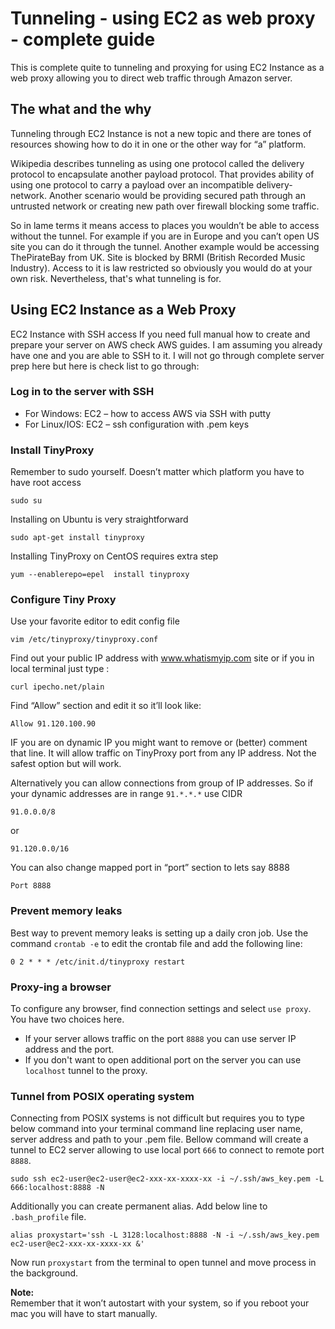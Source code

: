 # Tunneling - using EC2 as web proxy - complete guide

This is complete quite to tunneling and proxying for using EC2 Instance as a web proxy allowing you to direct web traffic through Amazon server.


## The what and the why

Tunneling through EC2 Instance is not a new topic and there are tones of resources showing how to do it in one or the other way for “a” platform.

Wikipedia describes tunneling as using one protocol called the delivery protocol to encapsulate another payload protocol. That provides ability of using one protocol to carry a payload over an incompatible delivery-network. Another scenario would be providing secured path through an untrusted network or creating new path over firewall blocking some traffic.

So in lame terms it means access to places you wouldn’t be able to access without the tunnel. For example if you are in Europe and you can’t open US site you can do it through the tunnel. Another example would be accessing ThePirateBay from UK. Site is blocked by BRMI (British Recorded Music Industry). Access to it is law restricted so obviously you would do at your own risk. Nevertheless, that's what tunneling is for.


## Using  EC2 Instance as a Web Proxy

EC2 Instance with SSH access
If you need full manual how to create and prepare your server on AWS check AWS guides. I am assuming you already have one and you are able to SSH to it. I will not go through complete server prep here but here is check list to go through:

### Log in to the server with SSH
* For Windows: EC2 – how to access AWS via SSH with putty
* For Linux/IOS: EC2 – ssh configuration with .pem keys

### Install TinyProxy
Remember to sudo yourself. Doesn’t matter which platform you have to have root access

```
sudo su
```

Installing on Ubuntu is very straightforward

```
sudo apt-get install tinyproxy
```

Installing TinyProxy on CentOS requires extra step

```
yum --enablerepo=epel  install tinyproxy
```

### Configure Tiny Proxy

Use your favorite editor to edit config file

```
vim /etc/tinyproxy/tinyproxy.conf
```

Find out your public IP address with  www.whatismyip.com site or if you in local terminal just type :

```
curl ipecho.net/plain
```

Find “Allow” section and edit it so it’ll look like:

```
Allow 91.120.100.90
```

IF you are on dynamic IP you might want to remove or (better) comment that line. It will allow traffic on TinyProxy port from any IP address. Not the safest option but will work.

Alternatively you can allow connections from group of IP addresses. So if your dynamic addresses are in range `91.*.*.*` use CIDR
```
91.0.0.0/8
```
or
```
91.120.0.0/16
```

You can also change mapped port in “port” section to lets say 8888

```
Port 8888
```

### Prevent memory leaks

Best way to prevent memory leaks is setting up a daily cron job.
Use the command `crontab -e` to edit the crontab file and add the following line:

```
0 2 * * * /etc/init.d/tinyproxy restart
```

### Proxy-ing a browser

To configure any browser, find connection settings and select `use proxy`.
You have two choices here.
* If your server allows traffic on the port `8888` you can use server IP address and the port.
* If you don't want to open additional port on the server you can use `localhost`  tunnel to the proxy.

<!-- ![Firefox configuration settings](http://indieforger.com/wp-content/uploads/2016/02/Firefox-proxy-setup.png) -->

### Tunnel from POSIX operating system

Connecting from POSIX systems is not difficult but requires you to type below command into your terminal command line replacing user name, server address and path to your .pem file. Bellow command will create a tunnel to EC2 server allowing to use local port `666` to connect to remote port `8888`.

```
sudo ssh ec2-user@ec2-user@ec2-xxx-xx-xxxx-xx -i ~/.ssh/aws_key.pem -L 666:localhost:8888 -N
```

Additionally you can create permanent alias. Add below line to `.bash_profile` file.

```
alias proxystart='ssh -L 3128:localhost:8888 -N -i ~/.ssh/aws_key.pem ec2-user@ec2-xxx-xx-xxxx-xx &'
```

Now run `proxystart` from the terminal to open tunnel and move process in the background.

**Note:**  
Remember that it won’t autostart with your system, so if you reboot your mac you will have to start manually.
